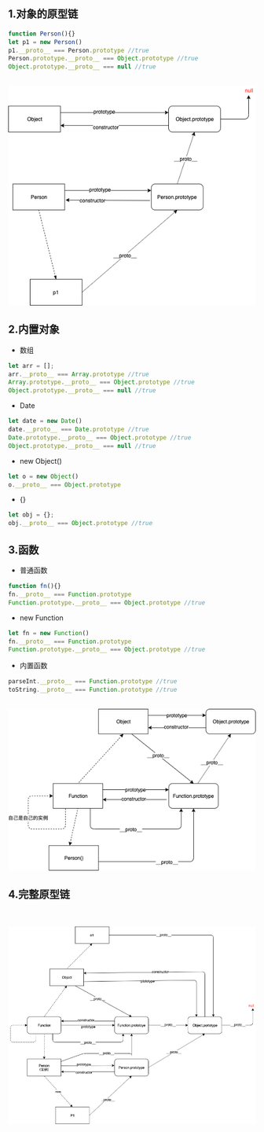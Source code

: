 ## 1.对象的原型链
```js
function Person(){}
let p1 = new Person()
p1.__proto__ === Person.prototype //true
Person.prototype.__proto__ === Object.prototype //true
Object.prototype.__proto__ === null //true
```
<br />
<img src='./images/对象的原型链.png' />

## 2.内置对象
- 数组
```js
let arr = [];
arr.__proto__ === Array.prototype //true
Array.prototype.__proto__ === Object.prototype //true
Object.prototype.__proto__ === null //true
```
- Date
```js
let date = new Date()
date.__proto__ === Date.prototype //true
Date.prototype.__proto__ === Object.prototype //true
Object.prototype.__proto__ === null //true
```
- new Object()
```js
let o = new Object()
o.__proto__ === Object.prototype
```
- {}
```js
let obj = {};
obj.__proto__ === Object.prototype //true
```
## 3.函数
- 普通函数
```js
function fn(){}
fn.__proto__ === Function.prototype
Function.prototype.__proto__ === Object.prototype //true
```
- new Function
```js
let fn = new Function()
fn.__proto__ === Function.prototype
Function.prototype.__proto__ === Object.prototype //true
```
- 内置函数
```js
parseInt.__proto__ === Function.prototype //true
toString.__proto__ === Function.prototype //true
```
<br />
<img src='./images/函数原型链.png' />

## 4.完整原型链
<br />
<br />
<img src='./images/原型图完整版.png' />